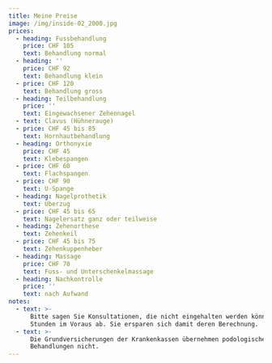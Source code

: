```yaml
---
title: Meine Preise
image: /img/inside-02_2000.jpg
prices:
  - heading: Fussbehandlung
    price: CHF 105
    text: Behandlung normal
  - heading: ''
    price: CHF 92
    text: Behandlung klein
  - price: CHF 120
    text: Behandlung gross
  - heading: Teilbehandlung
    price: ''
    text: Eingewachsener Zehennagel
  - text: Clavus (Hühnerauge)
  - price: CHF 45 bis 85
    text: Hornhautbehandlung
  - heading: Orthonyxie
    price: CHF 45
    text: Klebespangen
  - price: CHF 60
    text: Flachspangen
  - price: CHF 90
    text: U-Spange
  - heading: Nagelprothetik
    text: Überzug
  - price: CHF 45 bis 65
    text: Nagelersatz ganz oder teilweise
  - heading: Zehenorthese
    text: Zehenkeil
  - price: CHF 45 bis 75
    text: Zehenkuppenheber
  - heading: Massage
    price: CHF 70
    text: Fuss- und Unterschenkelmassage
  - heading: Nachkontrolle
    price: ''
    text: nach Aufwand
notes:
  - text: >-
      Bitte sagen Sie Konsultationen, die nicht eingehalten werden können, 24
      Stunden im Voraus ab. Sie ersparen sich damit deren Berechnung.
  - text: >-
      Die Grundversicherungen der Krankenkassen übernehmen podologische
      Behandlungen nicht.
---
```



